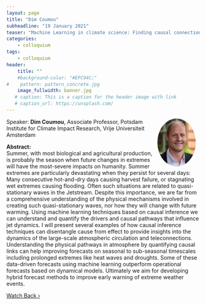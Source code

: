 ```yaml
---
layout: page
title: "Dim Coumou"
subheadline: "19 January 2021"
teaser: "Machine Learning in climate science: Finding causal connections and improving seasonal forecasts"
categories:
    - colloquium
tags:
    - colloquium
header:
    title: ""
    #background-color: "#EFC94C;"
#    pattern: pattern_concrete.jpg
    image_fullwidth: banner.jpg
   # caption: This is a caption for the header image with link
   # caption_url: https://unsplash.com/
---
```


 <img src="../../people/DimCoumou.jpg"
     alt="dimcoumou"
     width="100"
     style="float: right; margin-right: 10px; border-radius:50%;" />

Speaker: **Dim Coumou**, Associate Professor, Potsdam Institute for Climate Impact Research, Vrije Universiteit Amsterdam

**Abstract:** <br/>
Summer, with most biological and agricultural production, is probably the season when future changes in extremes will have the most-severe impacts on humanity. Summer extremes are particularly devastating when they persist for several days: Many consecutive hot-and-dry days causing harvest failure, or stagnating wet extremes causing flooding. Often such situations are related to quasi-stationary waves in the Jetstream. Despite this importance, we are far from a comprehensive understanding of the physical mechanisms involved in creating such quasi-stationary waves, nor how they will change with future warming. Using machine learning techniques based on causal inference we can understand and quantify the drivers and causal pathways that influence jet dynamics. I will present several examples of how causal inference techniques can disentangle cause from effect to provide insights into the dynamics of the large-scale atmospheric circulation and teleconnections. Understanding the physical pathways in atmosphere by quantifying causal links can help improving forecasts on seasonal to sub-seasonal timescales including prolonged extremes like heat waves and droughts. Some of these data-driven forecasts using machine learning outperform operational forecasts based on dynamical models. Ultimately we aim for developing hybrid forecast methods to improve early warning of extreme weather events.

<a class="radius button small" href="https://drive.google.com/file/d/1SlsWmTr8DDIEU-r34xQJQ1ACOsvtiN5E/view?usp=sharing">Watch Back ›</a>
